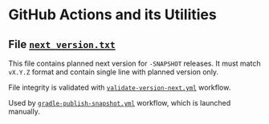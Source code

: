 # GitHub Actions and its Utilities

## File [`next_version.txt`](next_version.txt)

This file contains planned next version for `-SNAPSHOT` releases. It must match `vX.Y.Z` format and contain single line
with planned version only.

File integrity is validated with [`validate-version-next.yml`](../workflows/validate-version-next.yml) workflow.

Used by [`gradle-publish-snapshot.yml`](../workflows/gradle-publish-snapshot.yml) workflow, which is launched manually.
